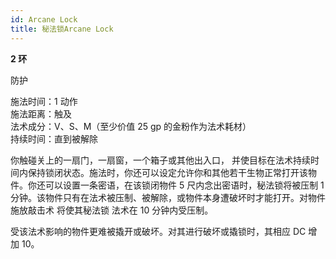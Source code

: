 ```yaml
---
id: Arcane Lock
title: 秘法锁Arcane Lock
---
```


**2 环**

防护

施法时间：1 动作  
施法距离：触及  
法术成分：V、S、M（至少价值 25 gp 的金粉作为法术耗材）  
持续时间：直到被解除

你触碰关上的一扇门，一扇窗，一个箱子或其他出入口，
并使目标在法术持续时间内保持锁闭状态。施法时，你还可以设定允许你和其他若干生物正常打开该物件。你还可以设置一条密语，在该锁闭物件 5 尺内念出密语时，秘法锁将被压制 1
分钟。该物件只有在法术被压制、被解除，或物件本身遭破坏时才能打开。对物件施放敲击术 将使其秘法锁 法术在 10 分钟内受压制。

受该法术影响的物件更难被撬开或破坏。对其进行破坏或撬锁时，其相应 DC 增加 10。
